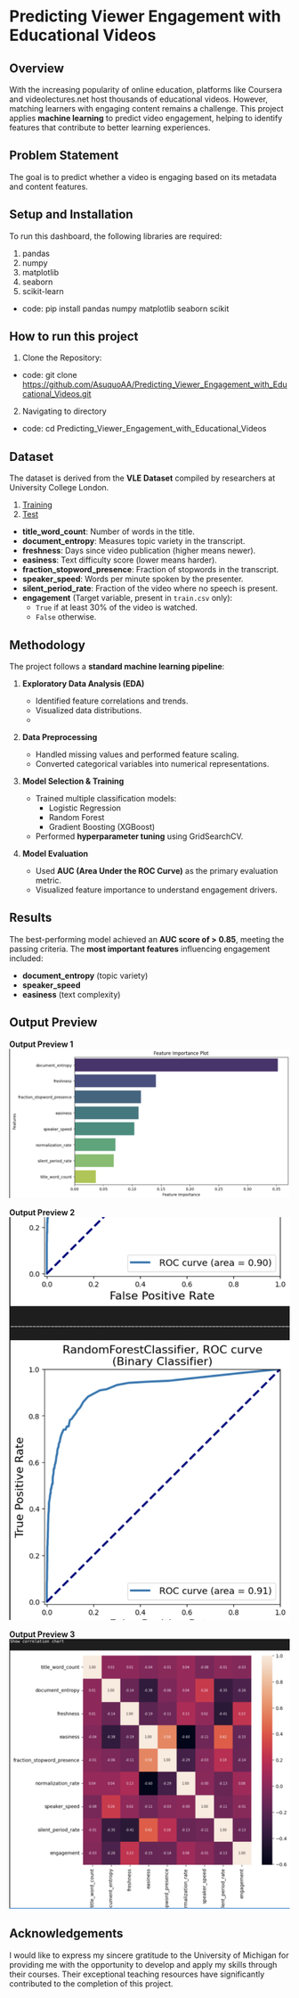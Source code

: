# Predicting Viewer Engagement with Educational Videos  

## Overview  
With the increasing popularity of online education, platforms like Coursera and videolectures.net host thousands of educational videos. However, matching learners with engaging content remains a challenge. This project applies **machine learning** to predict video engagement, helping to identify features that contribute to better learning experiences.  

## Problem Statement  
The goal is to predict whether a video is engaging based on its metadata and content features.

## Setup and Installation

To run this dashboard, the following libraries are required:
  1. pandas
  2. numpy
  3. matplotlib
  4. seaborn
  5. scikit-learn
- code: pip install pandas numpy matplotlib seaborn scikit

## How to run this project

1. Clone the Repository:
- code: git clone https://github.com/AsuquoAA/Predicting_Viewer_Engagement_with_Educational_Videos.git
2. Navigating to directory
- code: cd Predicting_Viewer_Engagement_with_Educational_Videos


## Dataset  
The dataset is derived from the **VLE Dataset** compiled by researchers at University College London.
1. <a href="https://github.com/AsuquoAA/Predicting_Viewer_Engagement_with_Educational_Videos/blob/main/train.csv">Training</a> 
2. <a href="https://github.com/AsuquoAA/Predicting_Viewer_Engagement_with_Educational_Videos/blob/main/test.csv">Test</a>  

- **title_word_count**: Number of words in the title.  
- **document_entropy**: Measures topic variety in the transcript.  
- **freshness**: Days since video publication (higher means newer).  
- **easiness**: Text difficulty score (lower means harder).  
- **fraction_stopword_presence**: Fraction of stopwords in the transcript.  
- **speaker_speed**: Words per minute spoken by the presenter.  
- **silent_period_rate**: Fraction of the video where no speech is present.  
- **engagement** (Target variable, present in `train.csv` only):  
  - `True` if at least 30% of the video is watched.  
  - `False` otherwise.  

## Methodology  
The project follows a **standard machine learning pipeline**:  

1. **Exploratory Data Analysis (EDA)**  
   - Identified feature correlations and trends.  
   - Visualized data distributions.
   - 
2. **Data Preprocessing**  
   - Handled missing values and performed feature scaling.  
   - Converted categorical variables into numerical representations.  

3. **Model Selection & Training**  
   - Trained multiple classification models:  
     - Logistic Regression  
     - Random Forest  
     - Gradient Boosting (XGBoost)  
   - Performed **hyperparameter tuning** using GridSearchCV.  

4. **Model Evaluation**  
   - Used **AUC (Area Under the ROC Curve)** as the primary evaluation metric.  
   - Visualized feature importance to understand engagement drivers.  

## Results  
The best-performing model achieved an **AUC score of > 0.85**, meeting the passing criteria. The **most important features** influencing engagement included:  
- **document_entropy** (topic variety)  
- **speaker_speed**  
- **easiness** (text complexity)  

## Output Preview

**Output Preview 1**
![Output Preview 1](https://github.com/AsuquoAA/Predicting_Viewer_Engagement_with_Educational_Videos/blob/main/Screenshot%202025-02-02%20at%2023.09.26.png)

**Output Preview 2**
![Output Preview 2](https://github.com/AsuquoAA/Predicting_Viewer_Engagement_with_Educational_Videos/blob/main/Screenshot%202025-02-02%20at%2023.10.34.png)

**Output Preview 3**
![Output Preview 3](https://github.com/AsuquoAA/Predicting_Viewer_Engagement_with_Educational_Videos/blob/main/Screenshot%202025-02-02%20at%2023.11.24.png)



## Acknowledgements
I would like to express my sincere gratitude to the University of Michigan for providing me with the opportunity to develop and apply my skills through their courses. Their exceptional teaching resources have significantly contributed to the completion of this project.

